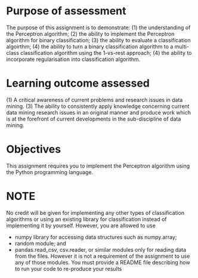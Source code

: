 # Purpose of assessment 
The purpose of this assignment is to
demonstrate: (1) the understanding of the
Perceptron algorithm; (2) the ability to
implement the Perceptron algorithm for binary
classification; (3) the ability to evaluate a
classification algoirthm; (4) the ability to turn
a binary classification algorithm to a
multi-class classification algorithm using the
1-vs-rest approach; (4) the ability to
incorporate regularisation into classification
algorithm.

# Learning outcome assessed
(1) A critical awareness of current problems
and research issues in data mining. (3) The
ability to consistently apply knowledge
concerning current data mining research issues
in an original manner and produce work which
is at the forefront of current developments in
the sub-discipline of data mining.

# Objectives
This assignment requires you to implement the Perceptron algorithm using the Python
programming language.

# NOTE
No credit will be given for implementing any other types of classification
algorithms or using an existing library for classification instead of
implementing it by yourself. However, you are allowed to use
- numpy library for accessing data structures such as numpy.array;
- random module; and
- pandas.read_csv, csv.reader, or similar modules only for reading data from the files.
However it is not a requirement of the assignment to use any of those modules.
You must provide a README file describing how to run your code to re-produce your results
